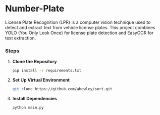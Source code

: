 # Number-Plate

License Plate Recognition (LPR) is a computer vision technique used to detect and extract text from vehicle license plates. This project combines YOLO (You Only Look Once) for license plate detection and EasyOCR for text extraction.

### Steps
1. **Clone the Repository**
   ```bash
   pip install -r requirements.txt
   
2. **Set Up Virtual Environment**
   ```bash
   git clone https://github.com/abewley/sort.git

3. **Install Dependencies**
   ```bash
   python main.py
